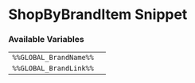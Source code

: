 # ShopByBrandItem Snippet

### Available Variables
|||
|---|---|
| `%%GLOBAL_BrandName%%` |
| `%%GLOBAL_BrandLink%%` |
